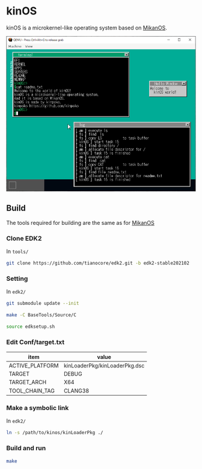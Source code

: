 # kinOS

kinOS is a microkernel-like operating system based on [MikanOS](https://github.com/uchan-nos/mikanos).

![screenshot](screenshot.png)

## Build

The tools required for building are the same as for [MikanOS](https://github.com/uchan-nos/mikanos)

### Clone EDK2

In `tools/`

```bash
git clone https://github.com/tianocore/edk2.git -b edk2-stable202102
```

### Setting

In `edk2/`

```bash
git submodule update --init
```

```bash
make -C BaseTools/Source/C
```

```bash
source edksetup.sh
```

### Edit Conf/target.txt

| item            | value                         |
| --------------- | ----------------------------- |
| ACTIVE_PLATFORM | kinLoaderPkg/kinLoaderPkg.dsc |
| TARGET          | DEBUG                         |
| TARGET_ARCH     | X64                           |
| TOOL_CHAIN_TAG  | CLANG38                       |

### Make a symbolic link

In `edk2/`

```bash
ln -s /path/to/kinos/kinLoaderPkg ./

```

### Build and run

```bash
make
```
